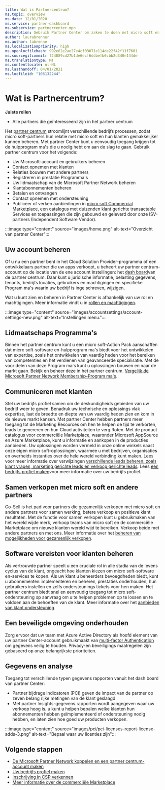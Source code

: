 ```yaml
---
title: Wat is Partnercentrum?
ms.topic: overview
ms.date: 12/01/2020
ms.service: partner-dashboard
ms.subservice: partnercenter-mpn
description: Gebruik Partner Center om zaken te doen met micro soft en uw klanten
author: laurabrenner
ms.author: labrenne
ms.localizationpriority: high
ms.openlocfilehash: 992e02e2ae27e4cf03071e114de22f42f11f7601
ms.sourcegitcommit: f24089cd27b1de6ecf6ddbefb6cbb2d340e144de
ms.translationtype: MT
ms.contentlocale: nl-NL
ms.lasthandoff: 04/01/2021
ms.locfileid: "106132244"
---
```

# <a name="what-is-partner-center"></a>Wat is Partnercentrum?

**Juiste rollen**

- Alle partners die geïnteresseerd zijn in het partner centrum

Het [partner centrum](https://partner.microsoft.com/dashboard/home) stroomlijnt verschillende bedrijfs processen, zodat micro soft-partners hun relatie met micro soft en hun klanten gemakkelijker kunnen beheren. Met partner Center kunt u eenvoudig toegang krijgen tot de hulpprogram ma's die u nodig hebt om aan de slag te gaan. Gebruik partner centrum voor het volgende:

- Uw Microsoft-account en gebruikers beheren
- Contact opnemen met klanten
- Relaties bouwen met andere partners
- Registreren in prestatie Programma's
- Uw lidmaatschap van de Microsoft Partner Network beheren
- Klantabonnementen beheren
- Betalen en ontvangen
- Contact opnemen met ondersteuning
- Publiceer of verken aanbiedingen in [micro soft Commercial Marketplace](/azure/marketplace), een catalogus met duizenden klant gerichte transactable Services en toepassingen die zijn gebouwd en geleverd door onze ISV-partners (Independent Software Vendor).

:::image type="content" source="images/home.png" alt-text="Overzicht van partner Center":::

## <a name="manage-your-account"></a>Uw account beheren

Of u nu een partner bent in het Cloud Solution Provider-programma of een ontwikkelaars partner die uw apps verkoopt, u beheert uw partner centrum-account op de locatie van de ene account instellingen: het [dash board](https://partner.microsoft.com/dashboard/home)van de partner centrum. Daar kunt u juridische informatie, belasting gegevens, tenants, bedrijfs locaties, gebruikers en machtigingen en specifieke Program ma's waarin uw bedrijf is inge schreven, wijzigen.

Wat u kunt zien en beheren in Partner Center is afhankelijk van uw rol en machtigingen. Meer informatie vindt u in [rollen en machtigingen](permissions-overview.md).

:::image type="content" source="images/accountsettings/account-settings-new.png" alt-text="Instellingen menu.":::

## <a name="membership-programs"></a>Lidmaatschaps Programma's

Binnen het partner centrum kunt u een micro soft-Action Pack aanschaffen dat micro soft-software en-hulpprogram ma's biedt voor het ontwikkelen van expertise, zoals het ontwikkelen van vaardig heden voor het bereiken van competenties en het verdienen van geavanceerde specialisatie. Met de voor delen van deze Program ma's kunt u oplossingen bouwen en naar de markt gaan. Bekijk en beheer deze in het partner centrum. [Vergelijk de Microsoft Partner Network Membership-Program ma's](https://partner.microsoft.com/membership/compare-offers).

## <a name="connect-with-customers"></a>Communiceren met klanten

Stel uw bedrijfs profiel samen om de deskundigheids gebieden van uw bedrijf weer te geven. Benadruk uw technische en oplossings vlak expertise, laat de breedte en diepte van uw vaardig heden zien en kom in de nieuwe markt kansen. Met partner Center hebben partners meer toegang tot de Marketing Resources om hen te helpen de tijd te verkorten, leads te genereren en hun Cloud activiteiten te verg Roten. Met de product catalogus voor commerciële Marketplace, waaronder Microsoft AppSource en Azure Marketplace, kunt u informatie en aankopen in de producties aanbieden. Uw oplossingen worden vermeld in onze online winkels naast onze eigen micro soft-oplossingen, waarmee u met bedrijven, organisaties en overheids instanties over de hele wereld verbinding kunt maken. Lees voor meer informatie over verwijzingen [verschillende leads beheren, zoals klant vragen, marketing gerichte leads en verkoop gerichte leads](manage-leads.md). Lees [een bedrijfs profiel maken](create-a-marketing-profile.md)voor meer informatie over uw bedrijfs profiel.

## <a name="co-sell-with-microsoft-and-other-partners"></a>Samen verkopen met micro soft en andere partners

Co-Sell is het pad voor partners die gezamenlijk verkopen met micro soft en andere partners voor samen werking, betere verkoop en positieve klant resultaten. Met de functie voor samen verkopen kunt u gebruikmaken van het wereld wijde merk, verkoop teams van micro soft en de commerciële Marketplace om nieuwe klanten wereld wijd te bereiken. Verkoop beide met andere partners en met ons. Meer informatie over het [beheren van mogelijkheden voor gezamenlijk verkopen](manage-co-sell-opportunities.md).

## <a name="manage-customer-software-needs"></a>Software vereisten voor klanten beheren

Als vertrouwde partner speelt u een cruciale rol in alle stadia van de levens cyclus van de klant, ongeacht hoe klanten kiezen om micro soft-software en-services te kopen. Als uw klant u beheerders bevoegdheden biedt, kunt u abonnementen implementeren en beheren, prestaties onderhouden, hun gebruikers instellen en zelfs ondersteunings tickets voor hen maken. Het partner centrum biedt snel en eenvoudig toegang tot micro soft-ondersteuning op aanvraag om u te helpen problemen op te lossen en te voldoen aan de behoeften van de klant. Meer informatie over het [aanbieden van klant ondersteuning](customer-support.md).

## <a name="maintain-a-secure-environment"></a>Een beveiligde omgeving onderhouden

Zorg ervoor dat uw team met Azure Active Directory als hoofd element van uw partner Center-account gebruikmaakt van [multi-factor Authentication](partner-security-requirements-mandating-mfa.md) om gegevens veilig te houden. Privacy-en beveiligings maatregelen zijn gebaseerd op onze belangrijkste prioriteiten.

## <a name="data-and-analytics"></a>Gegevens en analyse

Toegang tot verschillende typen gegevens rapporten vanuit het dash board van partner Center:

- Partner bijdrage indicatoren (PCI) geven de impact van de partner op zeven belang rijke metingen van de klant geslaagd
- Met partner Insights-gegevens rapporten wordt aangegeven waar uw verkoop hoog is. u kunt u helpen bepalen welke klanten hun abonnementen hebben geïmplementeerd of ondersteuning nodig hebben, en laten zien hoe goed uw producten verkopen.

:::image type="content" source="images/pci/pci-licenses-report-license-adds-3.png" alt-text="Bepaal waar uw licenties zijn":::

## <a name="next-steps"></a>Volgende stappen

- [De Microsoft Partner Network koppelen en een partner centrum-account maken](mpn-create-a-partner-center-account.md)
- [Uw bedrijfs profiel maken](create-a-marketing-profile.md)
- [Inschrijving in CSP verkennen](csp-overview.md)
- [Meer informatie over de commerciële Marketplace](csp-commercial-marketplace-overview.md)
